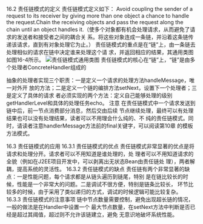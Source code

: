 16.2 责任链模式的定义
责任链模式定义如下：
Avoid coupling the sender of a request to its receiver by giving more than one object a chance to
handle the request.Chain the receiving objects and pass the request along the chain until an object
handles it.（使多个对象都有机会处理请求，从而避免了请求的发送者和接受者之间的耦合关
系。将这些对象连成一条链，并沿着这条链传递该请求，直到有对象处理它为止。）
责任链模式的重点是在“链”上，由一条链去处理相似的请求在链中决定谁来处理这个请
求，并返回相应的结果，其通用类图如图16-4所示。
![责任链模式通用类图](https://pic.downk.cc/item/5f705c62160a154a67b142b2.jpg)
责任链模式的核心在“链”上，“链”是由多个处理者ConcreteHandler组成的

抽象的处理者实现三个职责：一是定义一个请求的处理方法handleMessage，唯一对外开
放的方法；二是定义一个链的编排方法setNext，设置下一个处理者；三是定义了具体的请求
者必须实现的两个方法：定义自己能够处理的级别getHandlerLevel和具体的处理任务echo。
注意 在责任链模式中一个请求发送到链中后，前一节点消费部分消息，然后交由后续
节点继续处理，最终可以有处理结果也可以没有处理结果，读者可以不用理会什么纯的、不
纯的责任链模式。同时，请读者注意handlerMessage方法前的final关键字，可以阅读第10章
的模板方法模式。

16.3 责任链模式的应用
16.3.1 责任链模式的优点
责任链模式非常显著的优点是将请求和处理分开。请求者可以不用知道是谁处理的，处
理者可以不用知道请求的全貌（例如在J2EE项目开发中，可以剥离出无状态Bean由责任链处
理），两者解耦，提高系统的灵活性。
16.3.2 责任链模式的缺点
责任链有两个非常显著的缺点：一是性能问题，每个请求都是从链头遍历到链尾，特别
是在链比较长的时候，性能是一个非常大的问题。二是调试不很方便，特别是链条比较长，
环节比较多的时候，由于采用了类似递归的方式，调试的时候逻辑可能比较复杂。
16.3.3 责任链模式的注意事项
链中节点数量需要控制，避免出现超长链的情况，一般的做法是在Handler中设置一个
最大节点数量，在setNext方法中判断是否已经是超过其阈值，超过则不允许该链建立，避免
无意识地破坏系统性能。

